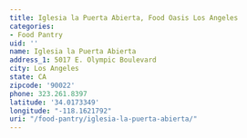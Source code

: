 ```yaml
---
title: Iglesia la Puerta Abierta, Food Oasis Los Angeles
categories:
- Food Pantry
uid: ''
name: Iglesia la Puerta Abierta
address_1: 5017 E. Olympic Boulevard
city: Los Angeles
state: CA
zipcode: '90022'
phone: 323.261.8397
latitude: '34.0173349'
longitude: "-118.1621792"
uri: "/food-pantry/iglesia-la-puerta-abierta/"
---
```


